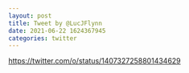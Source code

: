 ```yaml
--- 
layout: post 
title: Tweet by @LucJFlynn 
date: 2021-06-22 1624367945 
categories: twitter 
--- 
```

https://twitter.com/o/status/1407327258801434629
